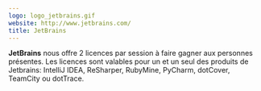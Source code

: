 ```yaml
---
logo: logo_jetbrains.gif
website: http://www.jetbrains.com/
title: JetBrains
---
```


**JetBrains** nous offre 2 licences par session à faire gagner aux personnes présentes.
Les licences sont valables pour un et un seul des produits de Jetbrains: IntelliJ IDEA, ReSharper, RubyMine, PyCharm, dotCover, TeamCity ou dotTrace.
